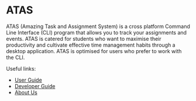 # ATAS

ATAS (Amazing Task and Assignment System) is a cross platform Command Line Interface (CLI) program that allows you to track your assignments and events. ATAS is catered for students who want to maximise their productivity and cultivate effective time management habits through a desktop application. ATAS is optimised for users who prefer to work with the CLI.

Useful links:
* [User Guide](https://github.com/AY1920S2-CS2113T-M16-1/tp/blob/master/docs/UserGuide.adoc)
* [Developer Guide](https://github.com/AY1920S2-CS2113T-M16-1/tp/blob/master/docs/DeveloperGuide.adoc)
* [About Us](https://github.com/AY1920S2-CS2113T-M16-1/tp/blob/master/docs/AboutUs.md)

